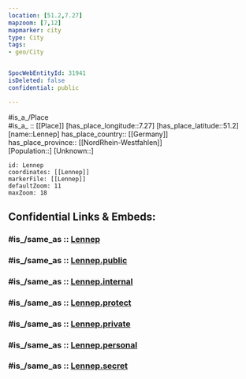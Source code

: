 ```yaml
---
location: [51.2,7.27] 
mapzoom: [7,12] 
mapmarker: city 
type: City
tags:
- geo/City


SpocWebEntityId: 31941
isDeleted: false
confidential: public

---
```

#is_a_/Place  
#is_a_ :: [[Place]] 
[has_place_longitude::7.27] 
[has_place_latitude::51.2] 
[name::Lennep] 
has_place_country:: [[Germany]]  
has_place_province:: [[NordRhein-Westfahlen]]  
[Population::] 
[Unknown::] 


```leaflet
id: Lennep
coordinates: [[Lennep]] 
markerFile: [[Lennep]] 
defaultZoom: 11 
maxZoom: 18
```


## Confidential Links & Embeds: 

### #is_/same_as :: [Lennep](/_Standards/Earth/Continent/Europe/Europe~Central/Germany/Germany~West/Nordrhein-Westfalen/counties~NW/Remscheid/Lennep.md) 

### #is_/same_as :: [Lennep.public](/_public/Earth/Continent/Europe/Europe~Central/Germany/Germany~West/Nordrhein-Westfalen/counties~NW/Remscheid/Lennep.public.md) 

### #is_/same_as :: [Lennep.internal](/_internal/Earth/Continent/Europe/Europe~Central/Germany/Germany~West/Nordrhein-Westfalen/counties~NW/Remscheid/Lennep.internal.md) 

### #is_/same_as :: [Lennep.protect](/_protect/Earth/Continent/Europe/Europe~Central/Germany/Germany~West/Nordrhein-Westfalen/counties~NW/Remscheid/Lennep.protect.md) 

### #is_/same_as :: [Lennep.private](/_private/Earth/Continent/Europe/Europe~Central/Germany/Germany~West/Nordrhein-Westfalen/counties~NW/Remscheid/Lennep.private.md) 

### #is_/same_as :: [Lennep.personal](/_personal/Earth/Continent/Europe/Europe~Central/Germany/Germany~West/Nordrhein-Westfalen/counties~NW/Remscheid/Lennep.personal.md) 

### #is_/same_as :: [Lennep.secret](/_secret/Earth/Continent/Europe/Europe~Central/Germany/Germany~West/Nordrhein-Westfalen/counties~NW/Remscheid/Lennep.secret.md)

